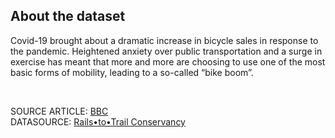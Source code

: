 ## About the dataset

<p>Covid-19 brought about a dramatic increase in bicycle sales in response to the pandemic. Heightened anxiety over public transportation and a surge in exercise has meant 
that more and more are choosing to use one of the most basic forms of mobility, leading to a so-called “bike boom”.
</p> <br>

SOURCE ARTICLE: [BBC](https://www.bbc.com/future/bespoke/made-on-earth/the-great-bicycle-boom-of-2020.html)<br>
DATASOURCE: [Rails•to•Trail Conservancy](https://www.railstotrails.org/COVID19/#trailcount)
